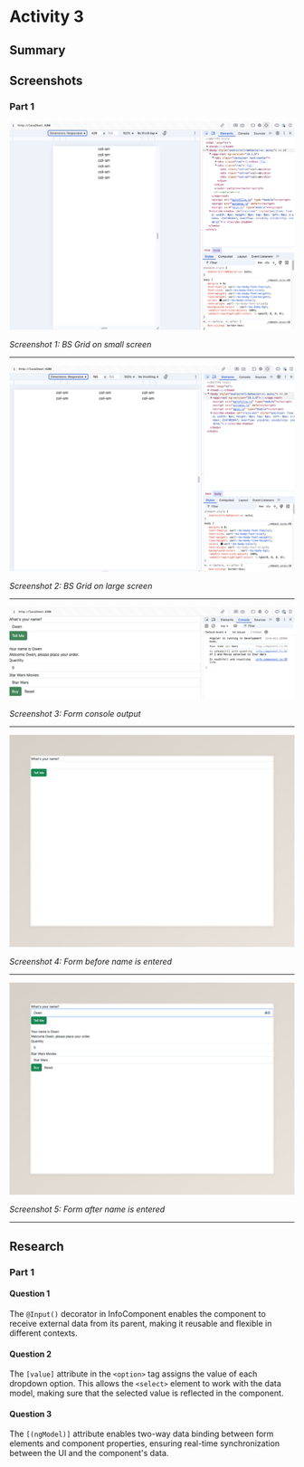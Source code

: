 # Activity 3

## Summary

## Screenshots

### Part 1

![](screenshots/a3s1.png)

*Screenshot 1: BS Grid on small screen*

---

![](screenshots/a3s2.png)

*Screenshot 2: BS Grid on large screen*

---

![](screenshots/a3s3.png)

*Screenshot 3: Form console output*

---

![](screenshots/a3s4.png)

*Screenshot 4: Form before name is entered*

---

![](screenshots/a3s5.png)

*Screenshot 5: Form after name is entered*

---

## Research

### Part 1

#### Question 1
The `@Input()` decorator in InfoComponent enables the component to 
receive external data from its parent, making it reusable and flexible 
in different contexts.

#### Question 2
The `[value]` attribute in the `<option>` tag assigns the value of each 
dropdown option. This allows the `<select>` element to work with the data 
model, making sure that the selected value is reflected in the component.

#### Question 3
The `[(ngModel)]` attribute enables two-way data binding between form elements 
and component properties, ensuring real-time synchronization between the UI and 
the component's data.

